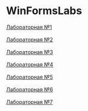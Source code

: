 # WinFormsLabs
<a href="https://github.com/Muxa3/WinFormsLabs/tree/main/%D0%9B%D0%B0%D0%B1%D0%BE%D1%80%D0%B0%D1%82%D0%BE%D1%80%D0%BD%D0%B0%D1%8F%E2%84%961">Лабораторная №1</a><br><br>
<a href="https://github.com/Muxa3/WinFormsLabs/tree/main/%D0%9B%D0%B0%D0%B1%D0%BE%D1%80%D0%B0%D1%82%D0%BE%D1%80%D0%BD%D0%B0%D1%8F%E2%84%962">Лабораторная №2</a><br><br>
<a href="https://github.com/Muxa3/WinFormsLabs/tree/main/%D0%9B%D0%B0%D0%B1%D0%BE%D1%80%D0%B0%D1%82%D0%BE%D1%80%D0%BD%D0%B0%D1%8F%E2%84%963">Лабораторная №3</a><br><br>
<a href="https://github.com/Muxa3/WinFormsLabs/tree/main/%D0%9B%D0%B0%D0%B1%D0%BE%D1%80%D0%B0%D1%82%D0%BE%D1%80%D0%BD%D0%B0%D1%8F%E2%84%964">Лабораторная №4</a><br><br>
<a href="https://github.com/Muxa3/WinFormsLabs/tree/main/%D0%9B%D0%B0%D0%B1%D0%BE%D1%80%D0%B0%D1%82%D0%BE%D1%80%D0%BD%D0%B0%D1%8F%E2%84%965">Лабораторная №5</a><br><br>
<a href="https://github.com/Muxa3/WinFormsLabs/tree/main/%D0%9B%D0%B0%D0%B1%D0%BE%D1%80%D0%B0%D1%82%D0%BE%D1%80%D0%BD%D0%B0%D1%8F%E2%84%966">Лабораторная №6</a><br><br>
<a href="https://github.com/Muxa3/WinFormsLabs/tree/main/%D0%9B%D0%B0%D0%B1%D0%BE%D1%80%D0%B0%D1%82%D0%BE%D1%80%D0%BD%D0%B0%D1%8F%E2%84%967">Лабораторная №7</a><br><br>
